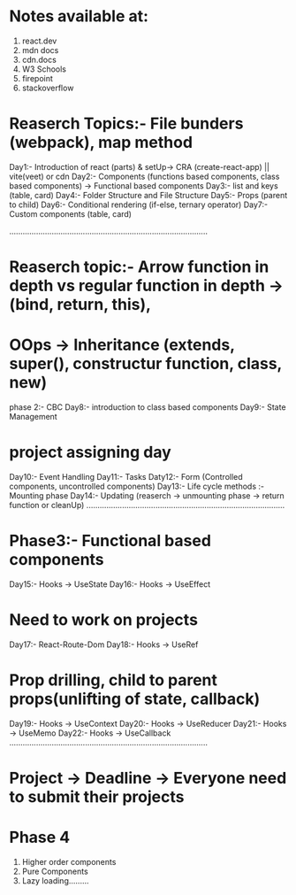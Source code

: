 # Notes available at:
1. react.dev
2. mdn docs
3. cdn.docs
4. W3 Schools
5. firepoint
6. stackoverflow


# Reaserch Topics:- File bunders (webpack), map method
Day1:- Introduction of react (parts) & setUp-> CRA (create-react-app) || vite(veet) or cdn
Day2:- Components (functions based components, class based components) -> Functional based components
Day3:- list and keys (table, card)
Day4:- Folder Structure and File Structure
Day5:- Props (parent to child)
Day6:- Conditional rendering (if-else, ternary operator)
Day7:- Custom components (table, card)

.........................................................................................
# Reaserch topic:- Arrow function in depth vs regular function in depth -> (bind, return, this),
# OOps -> Inheritance (extends, super(), constructur function, class, new)
phase 2:- CBC 
Day8:- introduction to class based components 
Day9:- State Management
# project assigning day
Day10:- Event Handling 
Day11:- Tasks
Daty12:- Form (Controlled components, uncontrolled components)
Day13:- Life cycle methods :- Mounting phase
Day14:- Updating (reaserch -> unmounting phase -> return function or cleanUp)
.........................................................................................
# Phase3:- Functional based components 

Day15:- Hooks -> UseState
Day16:- Hooks -> UseEffect
# Need to work on projects 
Day17:- React-Route-Dom
Day18:- Hooks -> UseRef
# Prop drilling, child to parent props(unlifting of state, callback) 
Day19:- Hooks -> UseContext
Day20:- Hooks -> UseReducer
Day21:- Hooks -> UseMemo
Day22:- Hooks -> UseCallback
.........................................................................................
# Project -> Deadline -> Everyone need to submit their projects
# Phase 4
1. Higher order components
2. Pure Components
3. Lazy loading......... 

